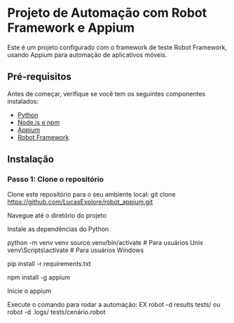 # Projeto de Automação com Robot Framework e Appium

Este é um projeto configurado com o framework de teste Robot Framework, usando Appium para automação de aplicativos móveis.

## Pré-requisitos

Antes de começar, verifique se você tem os seguintes componentes instalados:

- [Python](https://www.python.org/downloads/)
- [Node.js e npm](https://nodejs.org/)
- [Appium](http://appium.io/)
- [Robot Framework](https://robotframework.org/)

## Instalação

### Passo 1: Clone o repositório

Clone este repositório para o seu ambiente local:
git clone https://github.com/LucasExplore/robot_appium.git



Navegue até o diretório do projeto

Instale as dependências do Python

python -m venv venv
source venv/bin/activate # Para usuários Unix
venv\Scripts\activate # Para usuários Windows

pip install -r requirements.txt

npm install -g appium

Inicie o appium

Execute o comando para rodar a automação: EX robot -d results tests/ ou robot -d .logs/ tests/cenário.robot


